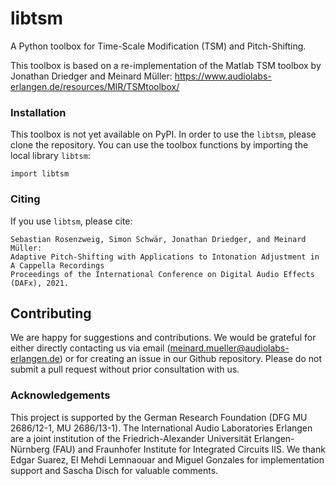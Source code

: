 # libtsm

A Python toolbox for Time-Scale Modification (TSM) and Pitch-Shifting.

This toolbox is based on a re-implementation of the Matlab TSM toolbox by Jonathan Driedger and Meinard Müller:
https://www.audiolabs-erlangen.de/resources/MIR/TSMtoolbox/


### Installation
This toolbox is not yet available on PyPI. In order to use the `libtsm`, please clone the repository. 
You can use the toolbox functions by importing the local library `libtsm`:
```
import libtsm
```

### Citing
If you use `libtsm`, please cite:
```
Sebastian Rosenzweig, Simon Schwär, Jonathan Driedger, and Meinard Müller:
Adaptive Pitch-Shifting with Applications to Intonation Adjustment in A Cappella Recordings
Proceedings of the International Conference on Digital Audio Effects (DAFx), 2021.
```

## Contributing
We are happy for suggestions and contributions. We would be grateful for either directly contacting us via email (meinard.mueller@audiolabs-erlangen.de) or for creating an issue in our Github repository. Please do not submit a pull request without prior consultation with us.

### Acknowledgements
This project is supported by the German Research Foundation (DFG MU 2686/12-1, MU 2686/13-1).
The International Audio Laboratories Erlangen are a joint institution of the Friedrich-Alexander Universität Erlangen-Nürnberg (FAU) and Fraunhofer Institute for Integrated Circuits IIS. We thank Edgar Suarez, El Mehdi Lemnaouar and Miguel Gonzales for implementation support and Sascha Disch for valuable comments.
